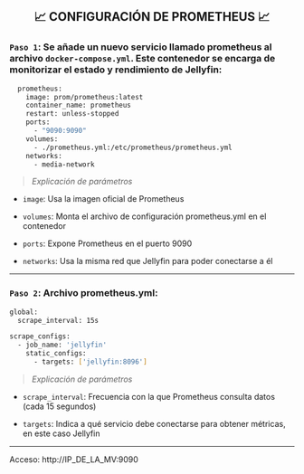 <h2 align="center"> 📈 CONFIGURACIÓN DE PROMETHEUS 📈 </h2>

### `Paso 1`: Se añade un nuevo servicio llamado prometheus al archivo `docker-compose.yml`. Este contenedor se encarga de monitorizar el estado y rendimiento de Jellyfin:

```bash
  prometheus:
    image: prom/prometheus:latest
    container_name: prometheus
    restart: unless-stopped
    ports:
      - "9090:9090"
    volumes:
      - ./prometheus.yml:/etc/prometheus/prometheus.yml
    networks:
      - media-network
```

> *Explicación de parámetros*

- `image`: Usa la imagen oficial de Prometheus

- `volumes`: Monta el archivo de configuración prometheus.yml en el contenedor

- `ports`: Expone Prometheus en el puerto 9090

- `networks`: Usa la misma red que Jellyfin para poder conectarse a él

---

### `Paso 2`: Archivo prometheus.yml:

```bash
global:
  scrape_interval: 15s

scrape_configs:
  - job_name: 'jellyfin'
    static_configs:
      - targets: ['jellyfin:8096']
```

> *Explicación de parámetros*

- `scrape_interval`: Frecuencia con la que Prometheus consulta datos (cada 15 segundos)

- `targets`: Indica a qué servicio debe conectarse para obtener métricas, en este caso Jellyfin

---

Acceso: http://IP_DE_LA_MV:9090
